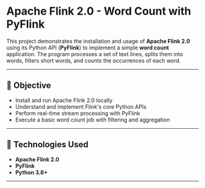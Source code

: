 # Apache Flink 2.0 - Word Count with PyFlink

This project demonstrates the installation and usage of **Apache Flink 2.0** using its Python API (**PyFlink**) to implement a simple **word count** application. The program processes a set of text lines, splits them into words, filters short words, and counts the occurrences of each word.

---

## 📌 Objective

- Install and run Apache Flink 2.0 locally
- Understand and implement Flink's core Python APIs
- Perform real-time stream processing with PyFlink
- Execute a basic word count job with filtering and aggregation

---

## 🧰 Technologies Used

- **Apache Flink 2.0**
- **PyFlink**
- **Python 3.8+**

---


